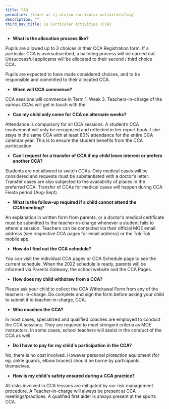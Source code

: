 ```yaml
---
title: FAQ
permalink: /learn-at-ij-oln/co-curricular-activities/faq/
description: ""
third_nav_title: Co Curricular Activities (CCA)
---
```

<ul>
<li><strong>What is the allocation process like?</strong></li>
</ul>
<p>Pupils are allowed up to 3 choices in their CCA Registration form. If a particular CCA is oversubscribed, a balloting process will be carried out. Unsuccessful applicants will be allocated to their second / third choice CCA.</p>
<p>Pupils are expected to have made considered choices, and to be responsible and committed to their allocated CCA.</p>
<ul>
<li><strong>When will CCA commence?</strong></li>
</ul>
<p>CCA sessions will commence in Term 1, Week 3. Teachers-in-charge of the various CCAs will get in touch with the
<ul>
<li><strong>Can my child only come for CCA on alternate weeks?</strong></li>
</ul>
<p>Attendance is compulsory for all CCA sessions. A student&rsquo;s CCA involvement will only be recognized and reflected in her report book if she stays in the same CCA with at least 80% attendance for the entire CCA calendar year. This is to ensure the student benefits from the CCA participation.</p>
<ul>
<li><strong>Can I request for a transfer of CCA if my child loses interest or prefers another CCA?</strong></li>
</ul>
<p>Students are not allowed to switch CCAs. Only medical cases will be considered and requests must be substantiated with a doctor&rsquo;s letter. Transfer cases are also subjected to the availability of places in the preferred CCA. Transfer of CCAs for medical cases will happen during CCA Fiesta period (Aug-Sept).</p>
<ul>
<li><strong>What is the follow-up required if a child cannot attend the CCA/meeting?</strong></li>
</ul>
<p>An explanation in written form from parents, or a doctor&rsquo;s medical certificate must be submitted to the teacher-in-charge whenever a student fails to attend a session. Teachers can be contacted via their official MOE email address (see respective CCA pages for email address) or the Tok-Tok mobile app.</p>
<ul>
<li><strong>How do I find out the CCA schedule?</strong></li>
</ul>
<p>You can visit the individual CCA pages or CCA Schedule page to see the current schedule. When the 2022 schedule is ready, parents will be informed via Parents Gateway, the school website and the CCA Pages.</p>
<ul>
<li><strong>How does my child withdraw from a CCA?</strong></li>
</ul>
<p>Please ask your child to collect the CCA Withdrawal Form from any of the teachers-in-charge. Do complete and sign the form before asking your child to submit it to teacher-in-charge, CCA.</p>
<ul>
<li><strong>Who coaches the CCA?</strong></li>
</ul>
<p>In most cases, specialized and qualified coaches are employed to conduct the CCA sessions. They are required to meet stringent criteria as MOE instructors. In some cases, school teachers will assist in the conduct of the CCA as well.&nbsp;</p>
<ul>
<li><strong>Do I have to pay for my child's participation in the CCA?</strong></li>
</ul>
<p>No, there is no cost involved. However personal protection equipment (for eg. ankle guards, elbow braces) should be borne by participants themselves.&nbsp;</p>
<ul>
<li><strong>How is my child's safety ensured during a CCA practice?</strong></li>
</ul>
<p>All risks involved in CCA lessons are mitigated by our risk management procedure. A Teacher-in-charge will always be present at CCA meetings/practices. A qualified first aider is always present at the sports CCA.</p>